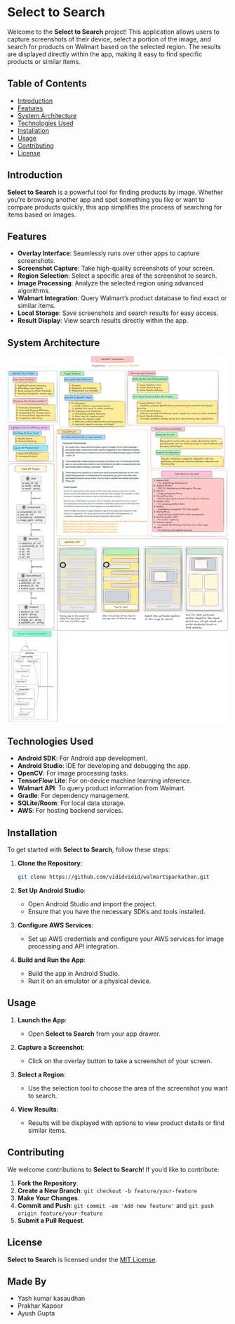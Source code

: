 # Select to Search

Welcome to the **Select to Search** project! This application allows users to capture screenshots of their device, select a portion of the image, and search for products on Walmart based on the selected region. The results are displayed directly within the app, making it easy to find specific products or similar items.  

## Table of Contents

- [Introduction](#introduction)
- [Features](#features)
- [System Architecture](#system-architecture)
- [Technologies Used](#technologies-used)
- [Installation](#installation)
- [Usage](#usage)
- [Contributing](#contributing)
- [License](#license)

## Introduction

**Select to Search** is a powerful tool for finding products by image. Whether you're browsing another app and spot something you like or want to compare products quickly, this app simplifies the process of searching for items based on images.

## Features

- **Overlay Interface**: Seamlessly runs over other apps to capture screenshots.
- **Screenshot Capture**: Take high-quality screenshots of your screen.
- **Region Selection**: Select a specific area of the screenshot to search.
- **Image Processing**: Analyze the selected region using advanced algorithms.
- **Walmart Integration**: Query Walmart’s product database to find exact or similar items.
- **Local Storage**: Save screenshots and search results for easy access.
- **Result Display**: View search results directly within the app.

## System Architecture

![System Architecture](https://github.com/vididvidid/walmartSparkathon/blob/main/Walmart%20Sparkathon.png)


## Technologies Used

- **Android SDK**: For Android app development.
- **Android Studio**: IDE for developing and debugging the app.
- **OpenCV**: For image processing tasks.
- **TensorFlow Lite**: For on-device machine learning inference.
- **Walmart API**: To query product information from Walmart.
- **Gradle**: For dependency management.
- **SQLite/Room**: For local data storage.
- **AWS**: For hosting backend services.

## Installation

To get started with **Select to Search**, follow these steps:

1. **Clone the Repository**:
    ```bash
    git clone https://github.com/vididvidid/walmartSparkathon.git
    ```

2. **Set Up Android Studio**:
    - Open Android Studio and import the project.
    - Ensure that you have the necessary SDKs and tools installed.

3. **Configure AWS Services**:
    - Set up AWS credentials and configure your AWS services for image processing and API integration.

4. **Build and Run the App**:
    - Build the app in Android Studio.
    - Run it on an emulator or a physical device.

## Usage

1. **Launch the App**:
   - Open **Select to Search** from your app drawer.

2. **Capture a Screenshot**:
   - Click on the overlay button to take a screenshot of your screen.

3. **Select a Region**:
   - Use the selection tool to choose the area of the screenshot you want to search.

4. **View Results**:
   - Results will be displayed with options to view product details or find similar items.

## Contributing

We welcome contributions to **Select to Search**! If you’d like to contribute:

1. **Fork the Repository**.
2. **Create a New Branch**: `git checkout -b feature/your-feature`
3. **Make Your Changes**.
4. **Commit and Push**: `git commit -am 'Add new feature'` and `git push origin feature/your-feature`
5. **Submit a Pull Request**.

## License

**Select to Search** is licensed under the [MIT License](LICENSE).

## Made By
- Yash kumar kasaudhan 
- Prakhar Kapoor 
- Ayush Gupta
